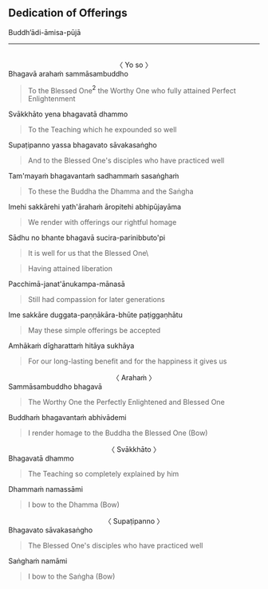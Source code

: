 ## Dedication of Offerings<a id="dedication-of-offerings"></a>
Buddh’ādi-āmisa-pūjā

---
<br>

<center>
〈 Yo so 〉
</center>
Bhagavā arahaṁ sammāsambuddho

<div class="english">

>  To the Blessed One<a href="appendix/endnotes.html#en2" style="text-decoration: none;"><sup>2</sup></a> the Worthy One who fully attained Perfect Enlightenment

</div>

Svākkhāto yena bhagavatā dhammo

<div class="english">

>  To the Teaching which he expounded so well

</div>

Supaṭipanno yassa bhagavato sāvakasaṅgho

<div class="english">

>  And to the Blessed One's disciples who have practiced well

</div>

Tam'mayaṁ bhagavantaṁ sadhammaṁ sasaṅghaṁ

<div class="english">

>  To these the Buddha the Dhamma and the Saṅgha

</div>

Imehi sakkārehi yath'ārahaṁ āropitehi abhipūjayāma

<div class="english">

>  We render with offerings our rightful homage

</div>

Sādhu no bhante bhagavā sucira-parinibbuto'pi

<div class="english">

>  It is well for us that the Blessed One\

>  Having attained liberation

</div>

Pacchimā-janat'ānukampa-mānasā

<div class="english">

>  Still had compassion for later generations

</div>

Ime sakkāre duggata-paṇṇākāra-bhūte paṭiggaṇhātu

<div class="english">

>  May these simple offerings be accepted

</div>

Amhākaṁ dīgharattaṁ hitāya sukhāya

<div class="english">

>  For our long-lasting benefit and for the happiness it gives us

</div>

<center>
〈 Arahaṁ 〉
</center>
Sammāsambuddho bhagavā

<div class="english">

>  The Worthy One the Perfectly Enlightened and Blessed One

</div>

Buddhaṁ bhagavantaṁ abhivādemi

<div class="english">

>  I render homage to the Buddha the Blessed One (Bow)

</div>

<center>
〈 Svākkhāto 〉
</center>
Bhagavatā dhammo

<div class="english">

>  The Teaching so completely explained by him

</div>

Dhammaṁ namassāmi

<div class="english">

>  I bow to the Dhamma (Bow)

</div>

<center>
〈 Supaṭipanno 〉
</center>
Bhagavato sāvakasaṅgho

<div class="english">

>  The Blessed One's disciples who have practiced well

</div>

Saṅghaṁ namāmi

<div class="english">

>  I bow to the Saṅgha (Bow)

</div>
